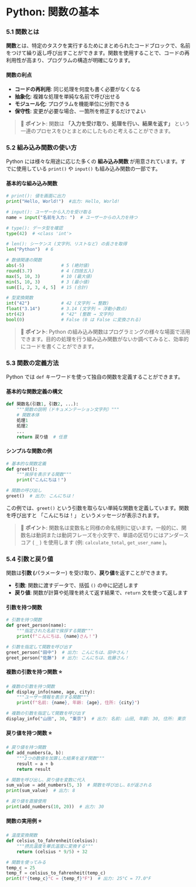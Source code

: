# Python: 関数の基本

### 5.1 関数とは

**関数**とは、特定のタスクを実行するためにまとめられたコードブロックで、名前をつけて繰り返し呼び出すことができます。関数を使用することで、コードの再利用性が高まり、プログラムの構造が明確になります。

#### 関数の利点

* **コードの再利用**: 同じ処理を何度も書く必要がなくなる
* **抽象化**: 複雑な処理を単純な名前で呼び出せる
* **モジュール化**: プログラムを機能単位に分割できる
* **保守性**: 変更が必要な場合、一箇所を修正するだけでよい

> 📝 **ポイント**: 関数は **「入力を受け取り、処理を行い、結果を返す」** という一連のプロセスをひとまとめにしたものと考えることができます。

### 5.2 組み込み関数の使い方

Python には様々な用途に応じた多くの **組み込み関数** が用意されています。すでに使用している `print()` や `input()` も組み込み関数の一部です。

#### 基本的な組み込み関数

```python
# print(): 値を画面に出力
print("Hello, World!")  #出力: Hello, World!

# input(): ユーザーから入力を受け取る
name = input("名前を入力: ")  # ユーザーからの入力を待つ

# type(): データ型を確認
type(42)  # <class 'int'>

# len(): シーケンス (文字列、リストなど) の長さを取得
len("Python")  # 6

# 数値関連の関数
abs(-5)              # 5 (絶対値)
round(3.7)           # 4 (四捨五入)
max(5, 10, 3)        # 10 (最大値)
min(5, 10, 3)        # 3 (最小値)
sum([1, 2, 3, 4, 5]  # 15 (合計)

# 型変換関数
int("42")            # 42 (文字列 → 整数)
float("3.14")        # 3.14 (文字列 → 浮動小数点)
str(42)              # "42" (整数 → 文字列)
bool(0)              # False (0 は False に変換される)
```

> 📝 **ポイント**: Python の組み込み関数はプログラミングの様々な場面で活用できます。目的の処理を行う組み込み関数がないか調べてみると、効率的にコードを書くことができます。

### 5.3 関数の定義方法

Python では `def` キーワードを使って独自の関数を定義することができます。

#### 基本的な関数定義の構文

```python
def 関数名(引数1, 引数2, ...):
    """関数の説明（ドキュメンテーション文字列）"""
    # 関数本体
    処理1
    処理2
    ...
    return 戻り値  # 任意
```

#### シンプルな関数の例

```python
# 基本的な関数定義
def greet():
    """挨拶を表示する関数"""
    print("こんにちは！")

# 関数の呼び出し
greet()  # 出力: こんにちは！
```

この例では、`greet()` という引数を取らない単純な関数を定義しています。関数を呼び出すと 「こんにちは！」 というメッセージが表示されます。

> 📝 **ポイント**: 関数名は変数名と同様の命名規則に従います。一般的に、関数名は動詞または動詞フレーズを小文字で、単語の区切りにはアンダースコア ( `_` ) を使用します (例: `calculate_total`, `get_user_name` )。

### 5.4 引数と戻り値

関数は**引数 (**&#x30D1;ラメーター) を受け取り、**戻り値**を返すことができます。

* **引数**: 関数に渡すデータで、括弧 `()` の中に記述します
* **戻り値**: 関数が計算や処理を終えて返す結果で、`return` 文を使って返します

#### 引数を持つ関数

```python
# 引数を持つ関数
def greet_person(name):
    """指定された名前で挨拶する関数"""
    print(f"こんにちは、{name}さん！")

# 引数を指定して関数を呼び出す
greet_person("田中")  # 出力: こんにちは、田中さん！
greet_person("佐藤")  # 出力: こんにちは、佐藤さん！
```

#### 複数の引数を持つ関数 ⭐

```python
# 複数の引数を持つ関数
def display_info(name, age, city):
    """ユーザー情報を表示する関数"""
    print(f"名前: {name}, 年齢: {age}, 住所: {city}")

# 複数の引数を指定して関数を呼び出す
display_info("山田", 30, "東京")  # 出力: 名前: 山田, 年齢: 30, 住所: 東京
```

#### 戻り値を持つ関数 ⭐

```python
# 戻り値を持つ関数
def add_numbers(a, b):
    """2つの数値を加算した結果を返す関数"""
    result = a + b
    return result

# 関数を呼び出し、戻り値を変数に代入
sum_value = add_numbers(5, 3)  # 関数を呼び出し、8が返される
print(sum_value)  # 出力: 8

# 戻り値を直接使用
print(add_numbers(10, 20))  # 出力: 30
```

#### 関数の実用例 ⭐

```python
# 温度変換関数
def celsius_to_fahrenheit(celsius):
    """摂氏温度を華氏温度に変換する"""
    return (celsius * 9/5) + 32

# 関数を使ってみる
temp_c = 25
temp_f = celsius_to_fahrenheit(temp_c)
print(f"{temp_c}°C = {temp_f}°F")  # 出力: 25°C = 77.0°F
```
